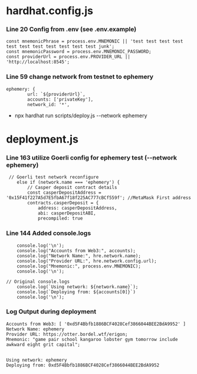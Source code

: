 # hardhat.config.js


### Line 20 Config from .env (see .env.example)

```
const mnemonicPhrase = process.env.MNEMONIC || 'test test test test test test test test test test test junk';
const mnemonicPassword = process.env.MNEMONIC_PASSWORD;
const providerUrl = process.env.PROVIDER_URL || 'http://localhost:8545';
```

### Line 59  change network from testnet to ephemery

    ephemery: {
            url: `${providerUrl}`,
            accounts: ['privateKey'],
            network_id: '*',

- npx hardhat run scripts/deploy.js --network ephemery

# deployment.js

### Line 163 utilize Goerli config for ephemery test (--network ephemery)

```
 // Goerli test network reconfigure
    else if (network.name === 'ephemery') {
        // Casper deposit contract details
        const casperDepositAddress = '0x15F41f227A5d7E5fbA67f18f225AC777cBCf559f'; //MetaMask First address  
        contracts.casperDeposit = {
            address: casperDepositAddress,
            abi: casperDepositABI,
            precompiled: true
```



### Line 144 Added console.logs

```
    console.log('\n');
    console.log("Accounts from Web3:", accounts);
    console.log("Network Name:", hre.network.name);
    console.log("Provider URL:", hre.network.config.url);
    console.log("Mnemonic:", process.env.MNEMONIC);
    console.log('\n');

// Original console.logs
    console.log(`Using network: ${network.name}`);
    console.log(`Deploying from: ${accounts[0]}`)
    console.log('\n');
```

### Log Output during deployment

```
Accounts from Web3: [ '0xd5F4Bbfb1886BCF4028Cef3866044BEE2BdA9952' ]
Network Name: ephemery
Provider URL: https://otter.bordel.wtf/erigon;
Mnemonic: "game pair school kangaroo lobster gym tomorrow include awkward eight grit capital";


Using network: ephemery
Deploying from: 0xd5F4Bbfb1886BCF4028Cef3866044BEE2BdA9952
```


